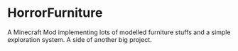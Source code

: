 HorrorFurniture
===============

A Minecraft Mod implementing lots of modelled furniture stuffs and a simple exploration system. A side of another big project.

